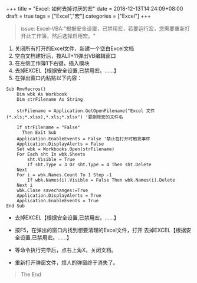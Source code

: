 +++
title = "Excel: 如何去掉讨厌的宏"
date = 2018-12-13T14:24:09+08:00
draft = true
tags = ["Excel","宏"]
categories = ["Excel"]
+++

> issue: Excel-VBA:"根据安全设置，已禁用宏，若要运行宏，您需要重新打开此工作簿，然后选择启用宏。"

1. 关闭所有打开的Excel文件，新建一个空白Excel文档
2. 空白文档建好后，按ALT+11弹出VB编辑窗口
3. 在左侧工作簿1下右键，插入模块
4. 去掉EXCEL【根据安全设置,已禁用宏。……】
5. 在弹出窗口内粘贴以下内容：

```
Sub RmvMacros()
    Dim wbk As Workbook
    Dim strFilename As String

    strFilename = Application.GetOpenFilename("Excel 文件 (*.xls;*.xlsx),*.xls;*.xlsx") '要删除宏的文件名

    If strFilename = "False" 
      Then Exit Sub
    Application.EnableEvents = False '禁止在打开时触发事件
    Application.DisplayAlerts = False
    Set wbk = Workbooks.Open(strFilename)
    For Each sht In wbk.Sheets
        sht.Visible = True
        If sht.Type = 3 Or sht.Type = 4 Then sht.Delete
    Next
    For i = wbk.Names.Count To 1 Step -1
        If wbk.Names(i).Visible = False Then wbk.Names(i).Delete
    Next i
    wbk.Close savechanges:=True
    Application.DisplayAlerts = True
    Application.EnableEvents = True
End Sub
```

+ 去掉EXCEL【根据安全设置,已禁用宏。……】
 

+ 按F5，在弹出的窗口内找到想要清理的Excel文件，打开
去掉EXCEL【根据安全设置,已禁用宏。……】

+ 等命令执行完毕后，点右上角X，关闭文档。

+ 重新打开弹窗文件，烦人的弹窗终于消失了。

> The End
